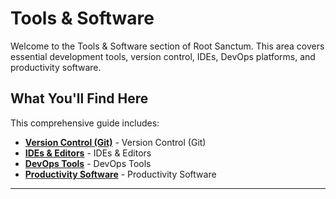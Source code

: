 # Tools & Software

Welcome to the Tools & Software section of Root Sanctum. This area covers essential development tools, version control, IDEs, DevOps platforms, and productivity software.

## What You'll Find Here

This comprehensive guide includes:

- **[Version Control (Git)](./version-control-git.md)** - Version Control (Git)
- **[IDEs & Editors](./ides-editors.md)** - IDEs & Editors
- **[DevOps Tools](./devops-tools.md)** - DevOps Tools
- **[Productivity Software](./productivity-software.md)** - Productivity Software

---
